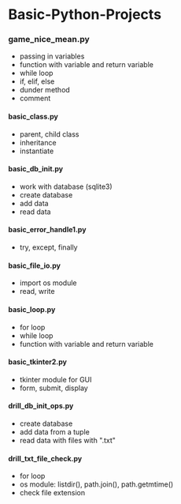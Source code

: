 # Basic-Python-Projects

### game_nice_mean.py

* passing in variables
* function with variable and return variable
* while loop
* if, elif, else
* dunder method
* comment

#### basic_class.py

* parent, child class
* inheritance
* instantiate

#### basic_db_init.py

* work with database (sqlite3)
* create database
* add data
* read data

#### basic_error_handle1.py

* try, except, finally

#### basic_file_io.py

* import os module
* read, write

#### basic_loop.py

* for loop
* while loop
* function with variable and return variable

#### basic_tkinter2.py

* tkinter module for GUI
* form, submit, display

#### drill_db_init_ops.py

* create database
* add data from a tuple
* read data with files with ".txt"

#### drill_txt_file_check.py

* for loop
* os module: listdir(), path.join(), path.getmtime()
* check file extension